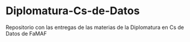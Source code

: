 # Diplomatura-Cs-de-Datos
Repositorio con las entregas de las materias de la Diplomatura en Cs de Datos de FaMAF 
